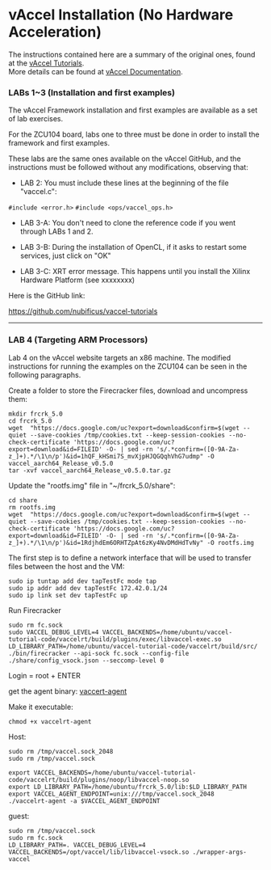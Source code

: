 # **vAccel Installation (No Hardware Acceleration)** 



The instructions contained here are a summary of the original ones, found at the [vAccel Tutorials](https://github.com/nubificus/vaccel-tutorials).  
More details can be found at [vAccel Documentation](https://docs.vaccel.org/).



### LABs 1~3 (Installation and first examples)


The vAccel Framework installation and first examples are available as a set of lab exercises.

For the ZCU104 board, labs one to three must be done in order to install the framework and first examples.


These labs are the same ones available on the vAccel GitHub, and the instructions must be followed without any modifications, observing that:
* LAB 2: You must include these lines at the beginning of the file "vaccel.c":

```#include <error.h>``` 
```#include <ops/vaccel_ops.h>```

* LAB 3-A: You don't need to clone the reference code if you went through LABs 1 and 2.

* LAB 3-B: During the installation of OpenCL, if it asks to restart some services, just click on "OK"

* LAB 3-C: XRT error message. This happens until you install the Xilinx Hardware Platform (see xxxxxxxx)

Here is the GitHub link:

https://github.com/nubificus/vaccel-tutorials  

  
---  
### LAB 4 (Targeting ARM Processors)

Lab 4 on the vAccel website targets an x86 machine. The modified instructions for running the examples on the ZCU104 can be seen in the following paragraphs.

Create a folder to store the Firecracker files, download and uncompress them:  
```
mkdir frcrk_5.0 
cd frcrk_5.0 
wget  "https://docs.google.com/uc?export=download&confirm=$(wget --quiet --save-cookies /tmp/cookies.txt --keep-session-cookies --no-check-certificate 'https://docs.google.com/uc?export=download&id=FILEID' -O- | sed -rn 's/.*confirm=([0-9A-Za-z_]+).*/\1\n/p')&id=1hQF_kHSmi7S_mvXjpHJQGQqhVhG7udmp" -O vaccel_aarch64_Release_v0.5.0
tar -xvf vaccel_aarch64_Release_v0.5.0.tar.gz
```


Update the "rootfs.img" file in "~/frcrk_5.0/share":
```
cd share 
rm rootfs.img
wget  "https://docs.google.com/uc?export=download&confirm=$(wget --quiet --save-cookies /tmp/cookies.txt --keep-session-cookies --no-check-certificate 'https://docs.google.com/uc?export=download&id=FILEID' -O- | sed -rn 's/.*confirm=([0-9A-Za-z_]+).*/\1\n/p')&id=1RdjhdEm6ORHTZpAt6zKy4NvDMdHdTvNy" -O rootfs.img
```


The first step is to define a network interface that will be used to transfer files between the host and the VM:

```
sudo ip tuntap add dev tapTestFc mode tap 
sudo ip addr add dev tapTestFc 172.42.0.1/24 
sudo ip link set dev tapTestFc up
```



Run Firecracker 

```
sudo rm fc.sock 
sudo VACCEL_DEBUG_LEVEL=4 VACCEL_BACKENDS=/home/ubuntu/vaccel-tutorial-code/vaccelrt/build/plugins/exec/libvaccel-exec.so LD_LIBRARY_PATH=/home/ubuntu/vaccel-tutorial-code/vaccelrt/build/src/ ./bin/firecracker --api-sock fc.sock --config-file ./share/config_vsock.json --seccomp-level 0
```

Login = root + ENTER



get the agent binary: 
[vaccert-agent](https://drive.google.com/file/d/10MD12lv-kwPpE9dE5NZRB8wO6XdXo_8c/view?usp=share_link)

Make it executable: 
```
chmod +x vaccelrt-agent
```

Host: 
```
sudo rm /tmp/vaccel.sock_2048 
sudo rm /tmp/vaccel.sock 
```

```
export VACCEL_BACKENDS=/home/ubuntu/vaccel-tutorial-code/vaccelrt/build/plugins/noop/libvaccel-noop.so
export LD_LIBRARY_PATH=/home/ubuntu/frcrk_5.0/lib:$LD_LIBRARY_PATH
export VACCEL_AGENT_ENDPOINT=unix:///tmp/vaccel.sock_2048
./vaccelrt-agent -a $VACCEL_AGENT_ENDPOINT
```


guest:
```
sudo rm /tmp/vaccel.sock 
sudo rm fc.sock
LD_LIBRARY_PATH=. VACCEL_DEBUG_LEVEL=4 VACCEL_BACKENDS=/opt/vaccel/lib/libvaccel-vsock.so ./wrapper-args-vaccel
```




